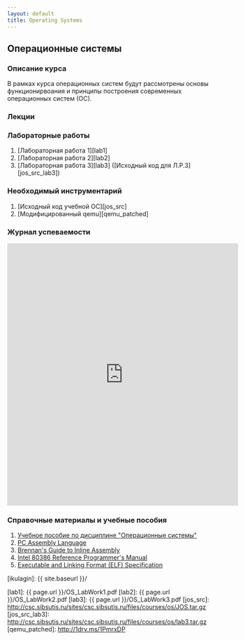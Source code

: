 ```yaml
---
layout: default
title: Operating Systems
---
```


## Операционные системы

### Описание курса
В рамках курса операционных систем будут рассмотрены основы функционирвоания и принципы построения современных операционных систем (ОС).

### Лекции

### Лабораторные работы
1. [Лабораторная работа 1][lab1]
2. [Лабораторная работа 2][lab2]
3. [Лабораторная работа 3][lab3] ([Исходный код для Л.Р.3][jos_src_lab3])

### Необходимый инструментарий
1. [Исходный код учебной ОС][jos_src]
2. [Модифицированный qemu][qemu_patched]

### Журнал успеваемости
<iframe width="105%" height="600" frameborder="0" src="https://docs.google.com/spreadsheets/d/1cE4uSA2nf1hoPOAHlxVDfLxXSb1WLEVl7bf9SiGS0xo/pubhtml?widget=true&amp;headers=false"></iframe>

### Справочные материалы и учебные пособия
1. [Учебное пособие по дисциплине "Операционные системы"][OS_method_instr]
2. [PC Assembly Language][pcasm-book]
3. [Brennan's Guide to Inline Assembly][brennan_att_inline_djgpp]
4. [Intel 80386 Reference Programmer's Manual][i386_manual]
5. [Executable and Linking Format (ELF) Specification][elf]

[ikulagin]: {{ site.baseurl }}/

[lab1]: {{ page.url }}/OS_LabWork1.pdf
[lab2]: {{ page.url }}/OS_LabWork2.pdf
[lab3]: {{ page.url }}/OS_LabWork3.pdf
[jos_src]: http://csc.sibsutis.ru/sites/csc.sibsutis.ru/files/courses/os/JOS.tar.gz
[jos_src_lab3]: http://csc.sibsutis.ru/sites/csc.sibsutis.ru/files/courses/os/lab3.tar.gz
[qemu_patched]: http://1drv.ms/1PmrxDP

[OS_method_instr]: http://csc.sibsutis.ru/sites/csc.sibsutis.ru/files/courses/os/OS_method_instr.pdf
[pcasm-book]: http://csc.sibsutis.ru/sites/csc.sibsutis.ru/files/courses/os/pcasm-book.pdf
[brennan_att_inline_djgpp]: http://www.delorie.com/djgpp/doc/brennan/brennan_att_inline_djgpp.html
[i386_manual]: http://pdos.csail.mit.edu/6.828/2012/readings/i386/toc.htm
[elf]: http://pdos.csail.mit.edu/6.828/2012/readings/elf.pdf